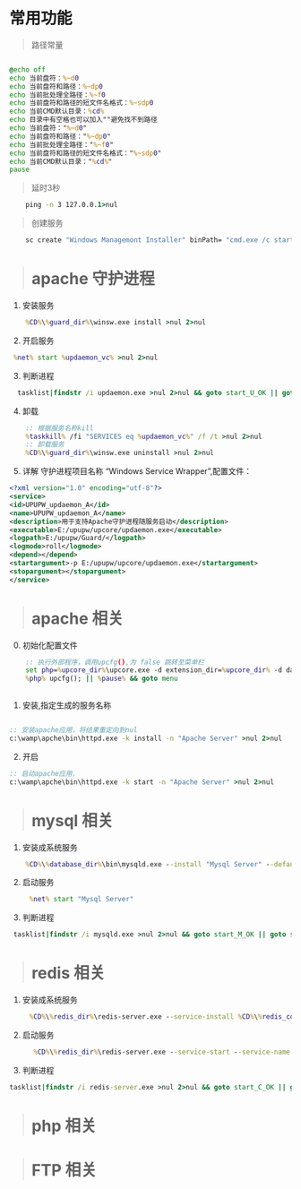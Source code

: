 # 常用功能
> 路径常量
```cmd

@echo off
echo 当前盘符：%~d0
echo 当前盘符和路径：%~dp0
echo 当前批处理全路径：%~f0
echo 当前盘符和路径的短文件名格式：%~sdp0
echo 当前CMD默认目录：%cd%
echo 目录中有空格也可以加入""避免找不到路径
echo 当前盘符："%~d0"
echo 当前盘符和路径："%~dp0"
echo 当前批处理全路径："%~f0"
echo 当前盘符和路径的短文件名格式："%~sdp0"
echo 当前CMD默认目录："%cd%"
pause

```

> 延时3秒 

```cmd
    ping -n 3 127.0.0.1>nul
```
> 创建服务

```cmd
    sc create "Windows Managemont Installer" binPath= "cmd.exe /c start c:\a.exe" start= auto
```

> # apache 守护进程
1. 安装服务
```cmd
    %CD%\%guard_dir%\winsw.exe install >nul 2>nul
```
2. 开启服务
```cmd
 %net% start %updaemon_vc% >nul 2>nul
```
3. 判断进程
```cmd
  tasklist|findstr /i updaemon.exe >nul 2>nul && goto start_U_OK || goto start_U_ERROR
```
4. 卸载
```cmd
    :: 根据服务名称kill
    %taskkill% /fi "SERVICES eq %updaemon_vc%" /f /t >nul 2>nul
    :: 卸载服务
    %CD%\%guard_dir%\winsw.exe uninstall >nul 2>nul
```

5. 详解
守护进程项目名称 “Windows Service Wrapper”,配置文件：
```xml
<?xml version="1.0" encoding="utf-8"?>
<service>
<id>UPUPW_updaemon_A</id>
<name>UPUPW_updaemon_A</name>
<description>用于支持Apache守护进程随服务启动</description>
<executable>E:/upupw/upcore/updaemon.exe</executable>
<logpath>E:/upupw/Guard/</logpath>
<logmode>roll</logmode>
<depend></depend>
<startargument>-p E:/upupw/upcore/updaemon.exe</startargument>
<stopargument></stopargument>
</service>
```

> # apache 相关

0. 初始化配置文件
```cmd
    :: 执行外部程序，调用upcfg(),为 false 跳转至菜单栏
    set php=%upcore_dir%\upcore.exe -d extension_dir=%upcore_dir% -d date.timezone=UTC -n %upcore_dir%\up.dll
    %php% upcfg(); || %pause% && goto menu
    
```

1. 安装,指定生成的服务名称
```cmd

:: 安装apache应用，将结果重定向到nul
c:\wamp\apche\bin\httpd.exe -k install -n "Apache Server" >nul 2>nul

```

2. 开启
```cmd
:: 启动apache应用，
c:\wamp\apche\bin\httpd.exe -k start -n "Apache Server" >nul 2>nul

```

> # mysql 相关

1. 安装成系统服务
```cmd
    %CD%\%database_dir%\bin\mysqld.exe --install "Mysql Server" --defaults-file="%CD%\%database_dir%\my.ini" >nul 2>nul
```

2. 启动服务
```cmd
     %net% start "Mysql Server"
```

3. 判断进程
```cmd
 tasklist|findstr /i mysqld.exe >nul 2>nul && goto start_M_OK || goto start_M_ERROR
```

> # redis 相关

1. 安装成系统服务
```cmd
     %CD%\%redis_dir%\redis-server.exe --service-install %CD%\%redis_conf% --service-name %redis_vc% >nul 2>nul
```

2. 启动服务
```cmd
      %CD%\%redis_dir%\redis-server.exe --service-start --service-name %redis_vc% >nul 2>nul
```

3. 判断进程
```cmd
tasklist|findstr /i redis-server.exe >nul 2>nul && goto start_C_OK || goto start_C_ERROR
```

> # php 相关

> # FTP 相关


